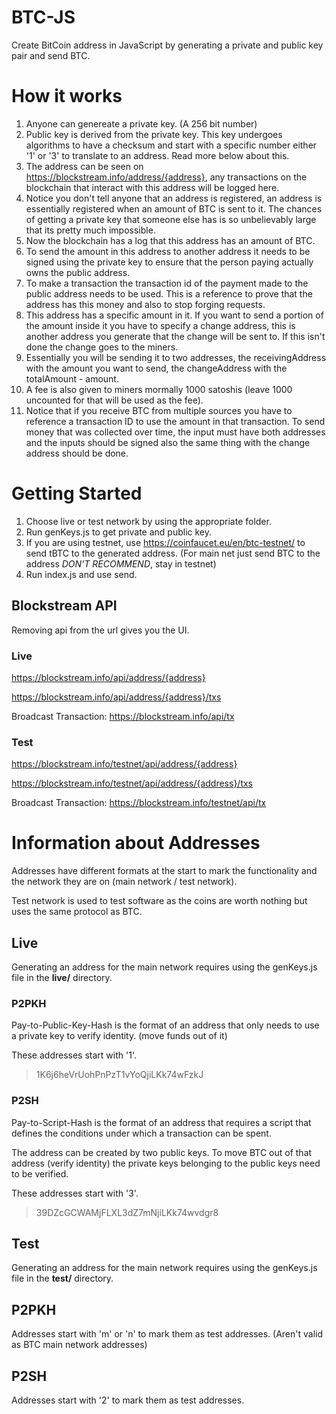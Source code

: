 # BTC-JS
Create BitCoin address in JavaScript by generating a private and public key pair and send BTC.

# How it works #
1. Anyone can genereate a private key. (A 256 bit number)
2. Public key is derived from the private key. This key undergoes algorithms to have a checksum and start with a specific number either '1' or '3' to translate to an address. Read more below about this.
3. The address can be seen on https://blockstream.info/address/{address}, any transactions on the blockchain that interact with this address will be logged here.
4. Notice you don't tell anyone that an address is registered, an address is essentially registered when an amount of BTC is sent to it. The chances of getting a private key that someone else has is so unbelievably large that its pretty much impossible.
5. Now the blockchain has a log that this address has an amount of BTC.
6. To send the amount in this address to another address it needs to be signed using the private key to ensure that the person paying actually owns the public address.
7. To make a transaction the transaction id of the payment made to the public address needs to be used. This is a reference to prove that the address has this money and also to stop forging requests.
8. This address has a specific amount in it. If you want to send a portion of the amount inside it you have to specify a change address, this is another address you generate that the change will be sent to. If this isn't done the change goes to the miners.
9. Essentially you will be sending it to two addresses, the receivingAddress with the amount you want to send, the changeAddress with the totalAmount - amount.
10. A fee is also given to miners mormally 1000 satoshis (leave 1000 uncounted for that will be used as the fee).
11. Notice that if you receive BTC from multiple sources you have to reference a transaction ID to use the amount in that transaction. To send money that was collected over time, the input must have both addresses and the inputs should be signed also the same thing with the change address should be done.

# Getting Started
1. Choose live or test network by using the appropriate folder.
2. Run genKeys.js to get private and public key.
3. If you are using testnet, use https://coinfaucet.eu/en/btc-testnet/ to send tBTC to the generated address. (For main net just send BTC to the address *DON'T RECOMMEND*, stay in testnet)
4. Run index.js and use send.


## Blockstream API #
Removing api from the url gives you the UI.
### Live ###
https://blockstream.info/api/address/{address}

https://blockstream.info/api/address/{address}/txs

Broadcast Transaction: https://blockstream.info/api/tx

### Test
https://blockstream.info/testnet/api/address/{address}

https://blockstream.info/testnet/api/address/{address}/txs

Broadcast Transaction: https://blockstream.info/testnet/api/tx


# Information about Addresses
Addresses have different formats at the start to mark the functionality and the network they are on (main network / test network).

Test network is used to test software as the coins are worth nothing but uses the same protocol as BTC.

## Live
Generating an address for the main network requires using the genKeys.js file in the **live/** directory.
### P2PKH
Pay-to-Public-Key-Hash is the format of an address that only needs to use a private key to verify identity. (move funds out of it)

These addresses start with '1'.
> 1K6j6heVrUohPnPzT1vYoQjiLKk74wFzkJ


### P2SH
Pay-to-Script-Hash is the format of an address that requires a script that defines the conditions under which a transaction can be spent.

The address can be created by two public keys.
To move BTC out of that address (verify identity) the private keys belonging to the public keys need to be verified.

These addresses start with '3'.
> 39DZcGCWAMjFLXL3dZ7mNjiLKk74wvdgr8

## Test
Generating an address for the main network requires using the genKeys.js file in the **test/** directory.
## P2PKH
Addresses start with 'm' or 'n' to mark them as test addresses. (Aren't valid as BTC main network addresses)

## P2SH
Addresses start with '2' to mark them as test addresses.
